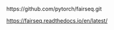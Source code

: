 https:\/\/github.com\/pytorch\/fairseq.git



[https:\/\/fairseq.readthedocs.io\/en\/latest\/](https://fairseq.readthedocs.io/en/latest/) 

